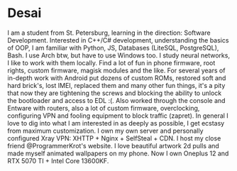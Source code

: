 # Desai
I am a student from St. Petersburg, learning in the direction: Software Development. 
Interested in C++/C# development, understanding the basics of OOP, I am familiar with Python, JS, Databases (LiteSQL, PostgreSQL), Bash. I use Arch btw, but have to use Windows too. I study neural networks, I like to work with them locally.
Find a lot of fun in phone firmware, root rights, custom firmware, magisk modules and the like. For several years of in-depth work with Android put dozens of custom ROMs, restored soft and hard brick's, lost IMEI, replaced them and many other fun things, it's a pity that now they are tightening the screws and blocking the ability to unlock the bootloader and access to EDL :(. Also worked through the console and Entware with routers, also a lot of custom firmware, overclocking, configuring VPN and fooling equipment to block traffic (zapret).
In general I love to dig into what I am interested in as deeply as possible, I get ecstasy from maximum customization.
I own my own server and personally configured Xray VPN: XHTTP + Nginx + SelfSteal + CDN. I host my close friend @ProgrammerKrot's website.
I love beautiful artwork 2d pulls and made myself animated wallpapers on my phone. Now I own Oneplus 12 and RTX 5070 TI + Intel Core 13600KF.
